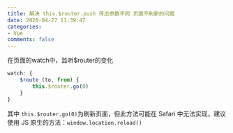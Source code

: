 ```yaml
---
title: 解决 this.$router.push 传出参数不同 页面不刷新的问题
date: 2020-04-27 11:39:47
categories:
- Vue
comments: false
---
```


在页面的watch中，监听$router的变化

```js
watch: {
    $route (to, from) {
        this.$router.go(0)
    }
}
```


其中 `this.$router.go(0)`为刷新页面，但此方法可能在 Safari 中无法实现，建议使用 JS 原生的方法：`window.location.reload()`

